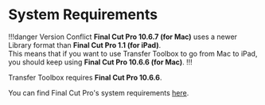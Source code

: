 # System Requirements

!!!danger Version Conflict
**Final Cut Pro 10.6.7 (for Mac)** uses a newer Library format than **Final Cut Pro 1.1 (for iPad)**.<br />
This means that if you want to use Transfer Toolbox to go from Mac to iPad, you should keep using **Final Cut Pro 10.6.6 (for Mac)**.
!!!

Transfer Toolbox requires **Final Cut Pro 10.6.6**.

You can find Final Cut Pro's system requirements [here](https://www.apple.com/au/final-cut-pro/specs/).